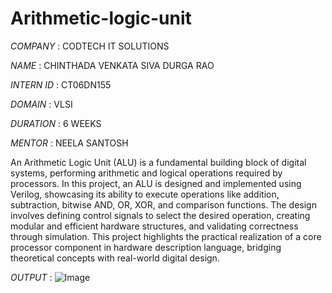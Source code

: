 # Arithmetic-logic-unit
*COMPANY* : CODTECH IT SOLUTIONS


*NAME* : CHINTHADA VENKATA SIVA DURGA RAO


*INTERN ID* : CT06DN155


*DOMAIN* : VLSI


*DURATION* : 6 WEEKS


*MENTOR* : NEELA SANTOSH

An Arithmetic Logic Unit (ALU) is a fundamental building block of digital systems, performing arithmetic and logical operations required by processors. In this project, an ALU is designed and implemented using Verilog, showcasing its ability to execute operations like addition, subtraction, bitwise AND, OR, XOR, and comparison functions. The design involves defining control signals to select the desired operation, creating modular and efficient hardware structures, and validating correctness through simulation. This project highlights the practical realization of a core processor component in hardware description language, bridging theoretical concepts with real-world digital design.


*OUTPUT* : ![Image](https://github.com/user-attachments/assets/be297b26-d975-419f-9081-fe868b9193dd)
